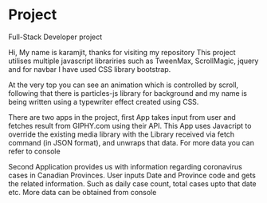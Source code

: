 # Project

Full-Stack Developer project

Hi, My name is karamjit, thanks for visiting my repository
This project utilises multiple javascript librariries such as TweenMax,
ScrollMagic, jquery and for navbar I have used CSS library bootstrap.

At the very top you can see an animation which is controlled by scroll,
following that there is particles-js library for background and my name 
is being written using a typewriter effect created using CSS.

There are two apps in the project, first App takes input from user and fetches
result from GIPHY.com using their API. This App uses Javacript to override
the existing media library with the Library received via fetch command (in JSON format), 
 and unwraps that data.  For more data you can refer to console
 
Second Application provides us with information regarding coronavirus cases in 
Canadian Provinces. User inputs Date and Province code and gets the related information.
Such as daily case count, total cases upto that date etc. More data can be obtained from console
     
